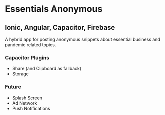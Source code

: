 # Essentials Anonymous

## Ionic, Angular, Capacitor, Firebase
A hybrid app for posting anonymous snippets about essential business and pandemic related topics.

### Capacitor Plugins
- Share (and Clipboard as fallback)
- Storage

### Future
- Splash Screen
- Ad Network
- Push Notifications
